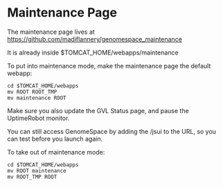 # Maintenance Page

The maintenance page lives at https://github.com/madiflannery/genomespace_maintenance

It is already inside $TOMCAT_HOME/webapps/maintenance

To put into maintenance mode, make the maintenance page the default webapp:
```
cd $TOMCAT_HOME/webapps
mv ROOT ROOT_TMP
mv maintenance ROOT
```
Make sure you also update the GVL Status page, and pause the UptimeRobot monitor.

You can still access GenomeSpace by adding the /jsui to the URL, so you can test before you launch again.

To take out of maintenance mode:
```
cd $TOMCAT_HOME/webapps
mv ROOT maintenance
mv ROOT_TMP ROOT
```
